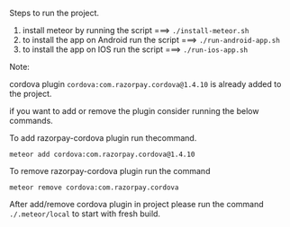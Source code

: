Steps to run the project.

1. install meteor by running the script ===> `./install-meteor.sh`
2. to install the app on Android run the script ===> `./run-android-app.sh`
3. to install the app on IOS run the script ===> `./run-ios-app.sh`




Note:

cordova plugin `cordova:com.razorpay.cordova@1.4.10`  is already added to the project.

if you want to add or remove the plugin consider running the below commands.

To add razorpay-cordova plugin run thecommand.

`meteor add cordova:com.razorpay.cordova@1.4.10`

To remove razorpay-cordova plugin run the command

`meteor remove cordova:com.razorpay.cordova`

After add/remove cordova plugin in project  please run the command `./.meteor/local` to start with fresh build.
